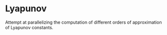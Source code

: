 # Lyapunov
Attempt at parallelizing the computation of different orders of approximation of Lyapunov constants.
